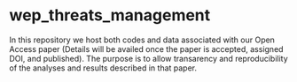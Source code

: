 # wep_threats_management
In this repository we host both codes and data associated with our Open Access paper (Details will be availed once the paper is accepted, assigned DOI, and published). The purpose is to allow transarency and reproducibility of the analyses and results described in that paper.
